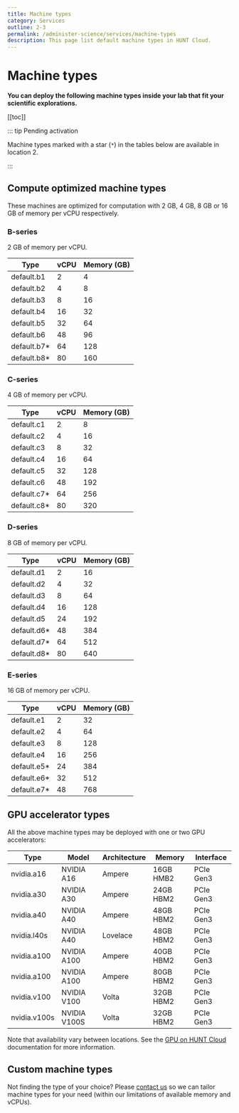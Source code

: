 ```yaml
---
title: Machine types
category: Services
outline: 2-3
permalink: /administer-science/services/machine-types
description: This page list default machine types in HUNT Cloud.
---
```


# Machine types

**You can deploy the following machine types inside your lab that fit your scientific explorations.**

[[toc]]

::: tip Pending activation

Machine types marked with a star (`*`) in the tables below are available in location 2.

:::

## Compute optimized machine types

These machines are optimized for computation with 2 GB, 4 GB, 8 GB or 16 GB of memory per vCPU respectively.

### B-series

2 GB of memory per vCPU.

| **Type**    | **vCPU** | **Memory (GB)** |
| ----------- | -------- | --------------- |
| default.b1  | 2        | 4               |
| default.b2  | 4        | 8               |
| default.b3  | 8        | 16              |
| default.b4  | 16       | 32              |
| default.b5  | 32       | 64              |
| default.b6  | 48       | 96              |
| default.b7* | 64       | 128             |
| default.b8* | 80       | 160             |

### C-series

4 GB of memory per vCPU.

| **Type**    | **vCPU** | **Memory (GB)** |
| ----------  | -------- | --------------- |
| default.c1  | 2        | 8               |
| default.c2  | 4        | 16              |
| default.c3  | 8        | 32              |
| default.c4  | 16       | 64              |
| default.c5  | 32       | 128             |
| default.c6  | 48       | 192             |
| default.c7* | 64       | 256             |
| default.c8* | 80       | 320             |


### D-series

8 GB of memory per vCPU.

| **Type**    | **vCPU** | **Memory (GB)** |
| ----------- | -------- | --------------- |
| default.d1  | 2        | 16              |
| default.d2  | 4        | 32              |
| default.d3  | 8        | 64              |
| default.d4  | 16       | 128             |
| default.d5  | 24       | 192             |
| default.d6* | 48       | 384             |
| default.d7* | 64       | 512             |
| default.d8* | 80       | 640             |


### E-series

16 GB of memory per vCPU.

| **Type**    | **vCPU** | **Memory (GB)** |
| ----------- | -------- | --------------- |
| default.e1  | 2        | 32              |
| default.e2  | 4        | 64              |
| default.e3  | 8        | 128             |
| default.e4  | 16       | 256             |
| default.e5* | 24       | 384             |
| default.e6* | 32       | 512             |
| default.e7* | 48       | 768             |

## GPU accelerator types

All the above machine types may be deployed with one or two GPU accelerators:

| **Type** | **Model** | **Architecture** | **Memory** | **Interface** |
| -----------  | -----------   | ------------ | --------- | ---------- |
| nvidia.a16   | NVIDIA A16    | Ampere       | 16GB HMB2 | PCIe Gen3  |
| nvidia.a30   | NVIDIA  A30   | Ampere       | 24GB HBM2 | PCIe Gen3  |
| nvidia.a40   | NVIDIA  A40   | Ampere       | 48GB HBM2 | PCIe Gen3  |
| nvidia.l40s  | NVIDIA  A40   | Lovelace     | 48GB HBM2 | PCIe Gen3  |
| nvidia.a100  | NVIDIA  A100  | Ampere       | 40GB HBM2 | PCIe Gen3  |
| nvidia.a100  | NVIDIA  A100  | Ampere       | 80GB HBM2 | PCIe Gen3  |
| nvidia.v100  | NVIDIA  V100  | Volta        | 32GB HBM2 | PCIe Gen3  |
| nvidia.v100s | NVIDIA  V100S | Volta        | 32GB HBM2 | PCIe Gen3  |

Note that availability vary between locations. See the [GPU on HUNT Cloud](/do-science/tools/technical/gpu) documentation for more information.

## Custom machine types

Not finding the type of your choice? Please [contact us](/contact) so we can tailor machine types for your need (within our limitations of available memory and vCPUs).
